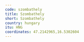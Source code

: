 ```yaml
---
code: szombathely
title: Szombathely
short: Szombathely
country: hungary
itu: HNG
coordinates: 47.2142965,16.5302604
---
```


